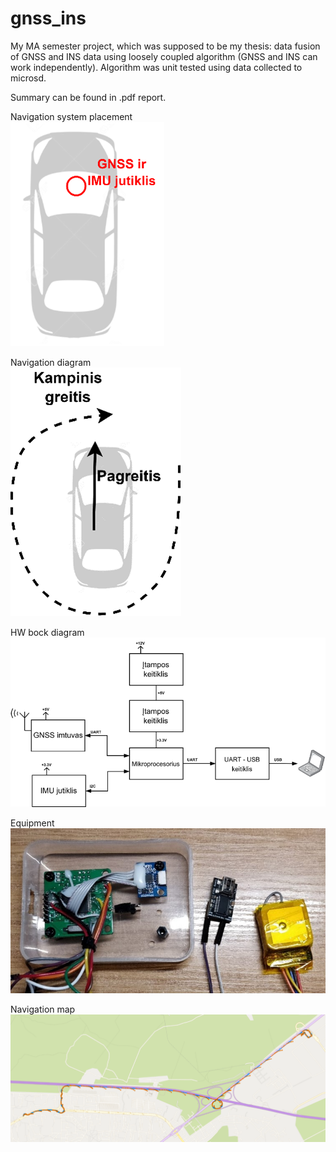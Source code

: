 # gnss_ins
My MA semester project, which was supposed to be my thesis: data fusion of GNSS and INS data using loosely coupled algorithm (GNSS and INS can work independently). Algorithm was unit tested using data collected to microsd.  
  
Summary can be found in .pdf report.  
  
Navigation system placement  
![alt text](https://github.com/arvtom/gnss_ins/blob/main/navigation_system_placement.png)  
  
Navigation diagram  
![alt text](https://github.com/arvtom/gnss_ins/blob/main/navigation_diagram.png)  
  
HW bock diagram  
![alt text](https://github.com/arvtom/gnss_ins/blob/main/hw_block_diagram.png?raw=true)  
  
Equipment  
![alt text](https://github.com/arvtom/gnss_ins/blob/main/equipment.jpg?raw=true)  
  
Navigation map  
![alt text](https://github.com/arvtom/gnss_ins/blob/main/navigation_map.png)  
